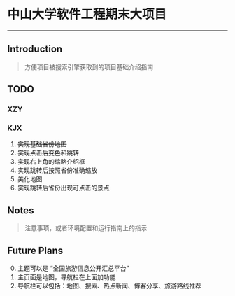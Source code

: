 # 中山大学软件工程期末大项目

---

## Introduction
> 方便项目被搜索引擎获取到的项目基础介绍指南

## TODO

### XZY

### KJX

1. ~~实现基础省份地图~~
2. ~~实现点击后变色和跳转~~
3. 实现右上角的缩略介绍框
4. 实现跳转后按照省份准确缩放
5. 美化地图
6. 实现跳转后省份出现可点击的景点

## Notes
> 注意事项，或者环境配置和运行指南上的指示

## Future Plans

0. 主题可以是 “全国旅游信息公开汇总平台”
1. 主页面是地图，导航栏在上面加功能
2. 导航栏可以包括：地图、搜索、热点新闻、博客分享、旅游路线推荐